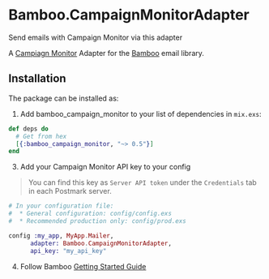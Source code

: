 # Bamboo.CampaignMonitorAdapter 
Send emails with Campaign Monitor via this adapter

A [Campiagn Monitor](https://campaignmonitor.com/) Adapter for the [Bamboo](https://github.com/thoughtbot/bamboo) email library.

## Installation

The package can be installed as:

1. Add bamboo_campaign_monitor to your list of dependencies in `mix.exs`:

```elixir
def deps do
  # Get from hex
  [{:bamboo_campaign_monitor, "~> 0.5"}]
end
```

3. Add your Campaign Monitor API key to your config

> You can find this key as `Server API token` under the `Credentials` tab in each Postmark server.

```elixir
# In your configuration file:
#  * General configuration: config/config.exs
#  * Recommended production only: config/prod.exs

config :my_app, MyApp.Mailer,
      adapter: Bamboo.CampaignMonitorAdapter,
      api_key: "my_api_key"
```

4. Follow Bamboo [Getting Started Guide](https://github.com/thoughtbot/bamboo#getting-started)
